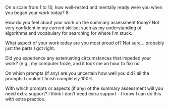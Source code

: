 On a scale from 1 to 10, how well-rested and mentally ready were you when you began your work today?
8

How do you feel about your work on the summary assessment today?
Not very confident in my current skillset such as my understanding of algorithms and vocabulary for searching for where I'm stuck.

What aspect of your work today are you most proud of?
Not sure... probably just the parts I got right.

Did you experience any extenuating circumstances that impeded your work?
(e.g., my computer froze, and it took me an hour to fix)
no

On which prompts (if any) are you uncertain how well you did?
all the prompts I couldn't finish completely 100%

With which prompts or aspects (if any) of the summary assessment will you need extra support?
I think I don't need extra support - I know I can do this with extra practice.
